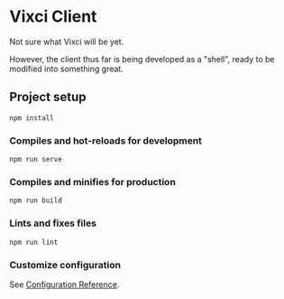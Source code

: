 # Vixci Client

Not sure what Vixci will be yet.

However, the client thus far is being developed as a "shell",
ready to be modified into something great.




## Project setup
```
npm install
```

### Compiles and hot-reloads for development
```
npm run serve
```

### Compiles and minifies for production
```
npm run build
```

### Lints and fixes files
```
npm run lint
```

### Customize configuration
See [Configuration Reference](https://cli.vuejs.org/config/).
